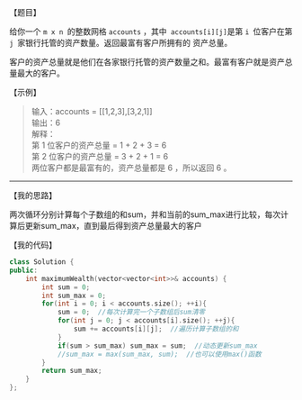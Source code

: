 【题目】

给你一个 `m x n `的整数网格 `accounts` ，其中` accounts[i][j]`是第 `i `位客户在第 `j `家银行托管的资产数量。返回最富有客户所拥有的 资产总量。 

客户的资产总量就是他们在各家银行托管的资产数量之和。最富有客户就是资产总量最大的客户。

【示例】

> 输入：accounts = [[1,2,3],[3,2,1]]  
> 输出：6  
> 解释：  
> 第 1 位客户的资产总量 = 1 + 2 + 3 = 6  
> 第 2 位客户的资产总量 = 3 + 2 + 1 = 6  
> 两位客户都是最富有的，资产总量都是 6 ，所以返回 6 。

---

【我的思路】

两次循环分别计算每个子数组的和sum，并和当前的sum_max进行比较，每次计算后更新sum_max，直到最后得到资产总量最大的客户

【我的代码】

```c++
class Solution {
public:
    int maximumWealth(vector<vector<int>>& accounts) {
        int sum = 0;
        int sum_max = 0;
        for(int i = 0; i < accounts.size(); ++i){
            sum = 0;  //每次计算完一个子数组后sum清零
            for(int j = 0; j < accounts[i].size(); ++j){
                sum += accounts[i][j];  //遍历计算子数组的和
            }
            if(sum > sum_max) sum_max = sum;  //动态更新sum_max
            //sum_max = max(sum_max, sum);  //也可以使用max()函数
        } 
        return sum_max;
    }
};
```

